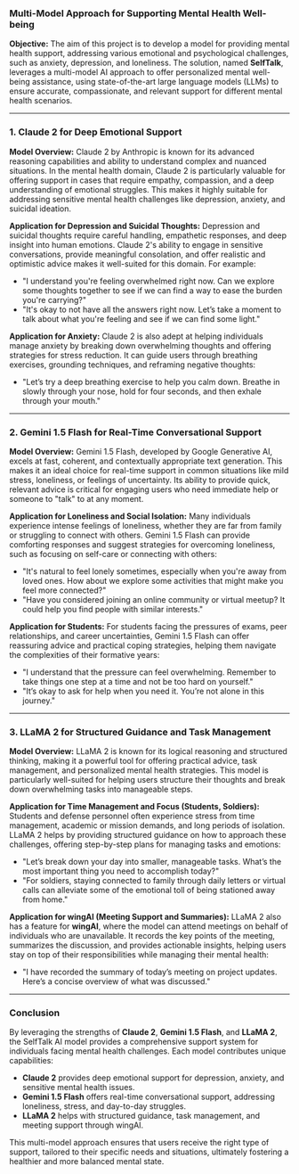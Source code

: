 ### Multi-Model Approach for Supporting Mental Health Well-being

**Objective:**
The aim of this project is to develop a model for providing mental health support, addressing various emotional and psychological challenges, such as anxiety, depression, and loneliness. The solution, named **SelfTalk**, leverages a multi-model AI approach to offer personalized mental well-being assistance, using state-of-the-art large language models (LLMs) to ensure accurate, compassionate, and relevant support for different mental health scenarios.

---

### 1. **Claude 2 for Deep Emotional Support**

**Model Overview:**
Claude 2 by Anthropic is known for its advanced reasoning capabilities and ability to understand complex and nuanced situations. In the mental health domain, Claude 2 is particularly valuable for offering support in cases that require empathy, compassion, and a deep understanding of emotional struggles. This makes it highly suitable for addressing sensitive mental health challenges like depression, anxiety, and suicidal ideation.

**Application for Depression and Suicidal Thoughts:**
Depression and suicidal thoughts require careful handling, empathetic responses, and deep insight into human emotions. Claude 2's ability to engage in sensitive conversations, provide meaningful consolation, and offer realistic and optimistic advice makes it well-suited for this domain. For example:
- "I understand you're feeling overwhelmed right now. Can we explore some thoughts together to see if we can find a way to ease the burden you're carrying?"
- "It's okay to not have all the answers right now. Let’s take a moment to talk about what you're feeling and see if we can find some light."

**Application for Anxiety:**
Claude 2 is also adept at helping individuals manage anxiety by breaking down overwhelming thoughts and offering strategies for stress reduction. It can guide users through breathing exercises, grounding techniques, and reframing negative thoughts:
- "Let’s try a deep breathing exercise to help you calm down. Breathe in slowly through your nose, hold for four seconds, and then exhale through your mouth."

---

### 2. **Gemini 1.5 Flash for Real-Time Conversational Support**

**Model Overview:**
Gemini 1.5 Flash, developed by Google Generative AI, excels at fast, coherent, and contextually appropriate text generation. This makes it an ideal choice for real-time support in common situations like mild stress, loneliness, or feelings of uncertainty. Its ability to provide quick, relevant advice is critical for engaging users who need immediate help or someone to "talk" to at any moment.

**Application for Loneliness and Social Isolation:**
Many individuals experience intense feelings of loneliness, whether they are far from family or struggling to connect with others. Gemini 1.5 Flash can provide comforting responses and suggest strategies for overcoming loneliness, such as focusing on self-care or connecting with others:
- "It's natural to feel lonely sometimes, especially when you're away from loved ones. How about we explore some activities that might make you feel more connected?"
- "Have you considered joining an online community or virtual meetup? It could help you find people with similar interests."

**Application for Students:**
For students facing the pressures of exams, peer relationships, and career uncertainties, Gemini 1.5 Flash can offer reassuring advice and practical coping strategies, helping them navigate the complexities of their formative years:
- "I understand that the pressure can feel overwhelming. Remember to take things one step at a time and not be too hard on yourself."
- "It’s okay to ask for help when you need it. You’re not alone in this journey."

---

### 3. **LLaMA 2 for Structured Guidance and Task Management**

**Model Overview:**
LLaMA 2 is known for its logical reasoning and structured thinking, making it a powerful tool for offering practical advice, task management, and personalized mental health strategies. This model is particularly well-suited for helping users structure their thoughts and break down overwhelming tasks into manageable steps.

**Application for Time Management and Focus (Students, Soldiers):**
Students and defense personnel often experience stress from time management, academic or mission demands, and long periods of isolation. LLaMA 2 helps by providing structured guidance on how to approach these challenges, offering step-by-step plans for managing tasks and emotions:
- "Let’s break down your day into smaller, manageable tasks. What’s the most important thing you need to accomplish today?"
- "For soldiers, staying connected to family through daily letters or virtual calls can alleviate some of the emotional toll of being stationed away from home."

**Application for wingAI (Meeting Support and Summaries):**
LLaMA 2 also has a feature for **wingAI**, where the model can attend meetings on behalf of individuals who are unavailable. It records the key points of the meeting, summarizes the discussion, and provides actionable insights, helping users stay on top of their responsibilities while managing their mental health:
- "I have recorded the summary of today’s meeting on project updates. Here’s a concise overview of what was discussed."

---

### **Conclusion**

By leveraging the strengths of **Claude 2**, **Gemini 1.5 Flash**, and **LLaMA 2**, the SelfTalk AI model provides a comprehensive support system for individuals facing mental health challenges. Each model contributes unique capabilities:
- **Claude 2** provides deep emotional support for depression, anxiety, and sensitive mental health issues.
- **Gemini 1.5 Flash** offers real-time conversational support, addressing loneliness, stress, and day-to-day struggles.
- **LLaMA 2** helps with structured guidance, task management, and meeting support through wingAI.

This multi-model approach ensures that users receive the right type of support, tailored to their specific needs and situations, ultimately fostering a healthier and more balanced mental state.

